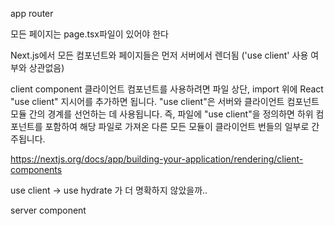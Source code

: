 app router

모든 페이지는 page.tsx파일이 있어야 한다

Next.js에서 모든 컴포넌트와 페이지들은 먼저 서버에서 렌더됨
('use client' 사용 여부와 상관없음)

client component
클라이언트 컴포넌트를 사용하려면 파일 상단, import 위에 React "use client" 지시어를 추가하면 됩니다.
"use client"은 서버와 클라이언트 컴포넌트 모듈 간의 경계를 선언하는 데 사용됩니다.
즉, 파일에 "use client"을 정의하면 하위 컴포넌트를 포함하여 해당 파일로 가져온 다른 모든 모듈이 클라이언트 번들의 일부로 간주됩니다.

https://nextjs.org/docs/app/building-your-application/rendering/client-components

use client -> use hydrate 가 더 명확하지 않았을까..

server component
